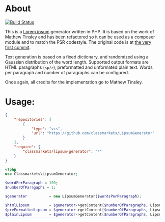 # About

[![Build Status](https://secure.travis-ci.org/classmarkets/LipsumGenerator.png)](http://travis-ci.org/classmarkets/LipsumGenerator)

This is a [Lorem ipsum](http://www.lipsum.com/) generator written in PHP. It is based on the work of Mathew Tinsley and has been refactored so it can be used as a composer module and to match the PSR codestyle. The original code is at [the very first commit](https://github.com/classmarkets/LipsumGenerator/commit/aa7d9690c7cfddb029004f4b03e15d0f1a44dca9).

Text generation is based on a fixed dictionary, and randomized using a Gaussian distribution of the word length. Supported output formats are HTML paragraphs (`<p/>`), preformatted and unformated plain text. Words per paragraph and number of paragraphs can be configured.

Once again, all credits for the implementation go to Mathew Tinsley.

# Usage:

```json
{
    "repositories": [
        {
            "type": "vcs",
            "url": "https://github.com/classmarkets/LipsumGenerator"
        }
    ],
    "require": {
        "classmarkets/lipsum-generator": "*"
    }
}
```

```php
<?php
use Classmarkets\LipsumGenerator;

$wordPerParagraph = 100;
$numberOfParagaphs = 1;

$generator          = new LipsumGenerator($wordsPerParagraph);

$htmlLipsum         = $generator->getContent($numberOfParagraphs, LipsumGenerator::FORMAT_HTML);
$preFormattedLipsum = $generator->getContent($numberOfParagraphs, LipsumGenerator::FORMAT_TEXT);
$plainLipsum        = $generator->getContent($numberOfParagraphs, LipsumGenerator::FORMAT_PLAIN);
```
